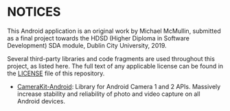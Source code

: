 # NOTICES
This Android application is an original work by Michael McMullin, submitted as a final project towards the HDSD (Higher Diploma
in Software Development) SDA module, Dublin City University, 2019.

Several third-party libraries and code fragments are used throughout this project, as listed here. The full text of any applicable
license can be found in the [LICENSE](https://github.com/mcmullm2-dcu/assign5/blob/master/LICENSE) file of this repository.

* [CameraKit-Android](https://github.com/CameraKit/camerakit-android): Library for Android Camera 1 and 2 APIs. Massively increase
stability and reliability of photo and video capture on all Android devices.
